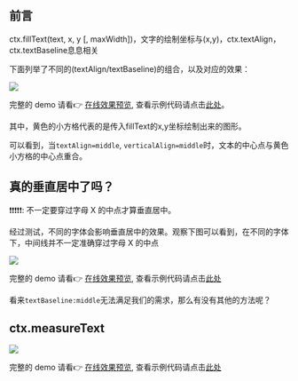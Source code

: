 ## 前言

ctx.fillText(text, x, y [, maxWidth])，文字的绘制坐标与(x,y)，ctx.textAlign，ctx.textBaseline息息相关


下面列举了不同的(textAlign/textBaseline)的组合，以及对应的效果：


![](https://cdn.jsdelivr.net/gh/chenxiaoyao6228/cloudimg@main/2023/canvas-textAlign-textBaseline.png)

完整的 demo 请看👉 [在线效果预览](https://chenxiaoyao6228.github.io/html-preview/?https://github.com/chenxiaoyao6228/fe-notes/blob/main/Canvas/_demo/canvas-text/canvas-textAlign-textBaseline.html), 查看示例代码请点击[此处](./_demo/canvas-text/canvas-textAlign-textBaseline.html)。

其中，黄色的小方格代表的是传入fillText的x,y坐标绘制出来的图形。 

可以看到，当`textAlign=middle`, `verticalAlign=middle`时，文本的中心点与黄色小方格的中心点重合。

## 真的垂直居中了吗？

❗❗❗❗❗: 不一定要穿过字母 X 的中点才算垂直居中。

经过测试，不同的字体会影响垂直居中的效果。观察下图可以看到，在不同的字体下，中间线并不一定准确穿过字母 X 的中点

![](https://cdn.jsdelivr.net/gh/chenxiaoyao6228/cloudimg@main/2023/canvas-textBase-middle-in-different-font.png)

完整的 demo 请看👉 [在线效果预览](https://chenxiaoyao6228.github.io/html-preview/?https://github.com/chenxiaoyao6228/fe-notes/blob/main/Canvas/_demo/canvas-text/canvas-textBaseline-middle.html), 查看示例代码请点击[此处](./_demo/canvas-text/canvas-textBaseline-middle.html)

看来`textBaseline:middle`无法满足我们的需求，那么有没有其他的方法呢？

## ctx.measureText

![](https://cdn.jsdelivr.net/gh/chenxiaoyao6228/cloudimg@main/2023/canvas-text-vertical-align-with-measure-text.png)

完整的 demo 请看👉 [在线效果预览](https://chenxiaoyao6228.github.io/html-preview/?https://github.com/chenxiaoyao6228/fe-notes/blob/main/Canvas/_demo/canvas-text/vertical-align-with-text-measure.html), 查看示例代码请点击[此处](./_demo/canvas-text/vertical-align-with-text-measure.html)

